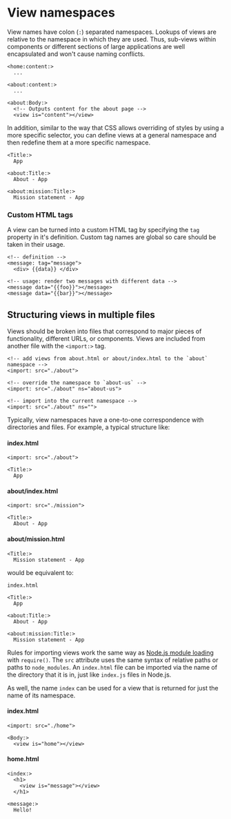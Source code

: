 # View namespaces

View names have colon (`:`) separated namespaces. Lookups of views are relative to the namespace in which they are used. Thus, sub-views within components or different sections of large applications are well encapsulated and won't cause naming conflicts.

```derby
<home:content:>
  ...

<about:content:>
  ...

<about:Body:>
  <!-- Outputs content for the about page -->
  <view is="content"></view>
```

In addition, similar to the way that CSS allows overriding of styles by using a more specific selector, you can define views at a general namespace and then redefine them at a more specific namespace.

```derby
<Title:>
  App

<about:Title:>
  About - App

<about:mission:Title:>
  Mission statement - App
```

### Custom HTML tags

A view can be turned into a custom HTML tag by specifying the `tag` property in it's definition. Custom tag names are global so care should be taken in their usage.

```derby
<!-- definition -->
<message: tag="message">
  <div> {{data}} </div>

<!-- usage: render two messages with different data -->
<message data="{{foo}}"></message>
<message data="{{bar}}"></message>
```

## Structuring views in multiple files

Views should be broken into files that correspond to major pieces of functionality, different URLs, or components. Views are included from another file with the `<import:>` tag.

```derby
<!-- add views from about.html or about/index.html to the `about` namespace -->
<import: src="./about">

<!-- override the namespace to `about-us` -->
<import: src="./about" ns="about-us">

<!-- import into the current namespace -->
<import: src="./about" ns="">
```

Typically, view namespaces have a one-to-one correspondence with directories and files. For example, a typical structure like:

#### index.html
```derby
<import: src="./about">

<Title:>
  App
```

#### about/index.html
```derby
<import: src="./mission">

<Title:>
  About - App
```

#### about/mission.html
```derby
<Title:>
  Mission statement - App
```

would be equivalent to:

`index.html`
```derby
<Title:>
  App

<about:Title:>
  About - App

<about:mission:Title:>
  Mission statement - App
```

Rules for importing views work the same way as [Node.js module loading](https://nodejs.org/api/modules.html) with `require()`. The `src` attribute uses the same syntax of relative paths or paths to `node_modules`. An `index.html` file can be imported via the name of the directory that it is in, just like `index.js` files in Node.js.

As well, the name `index` can be used for a view that is returned for just the name of its namespace.

#### index.html
```derby
<import: src="./home">

<Body:>
  <view is="home"></view>
```

#### home.html
```derby
<index:>
  <h1>
    <view is="message"></view>
  </h1>

<message:>
  Hello!
```
